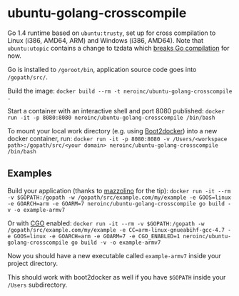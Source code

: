 ubuntu-golang-crosscompile
==========================
Go 1.4 runtime based on `ubuntu:trusty`, set up for cross compilation to Linux (i386, AMD64, ARM) and Windows (i386, AMD64).
Note that `ubuntu:utopic` contains a change to tzdata which [breaks Go compilation](https://code.google.com/p/go/issues/detail?id=8547) for now.

Go is installed to `/goroot/bin`, application source code goes into `/gopath/src/`.

Build the image:
`docker build --rm -t neroinc/ubuntu-golang-crosscompile .`

Start a container with an interactive shell and port 8080 published:
`docker run -it -p 8080:8080 neroinc/ubuntu-golang-crosscompile /bin/bash`

To mount your local work directory (e.g. using [Boot2docker](http://boot2docker.io/))
into a new docker container, run:
`docker run -it -p 8080:8080 -v /Users/<workspace path>:/gopath/src/<your domain> neroinc/ubuntu-golang-crosscompile /bin/bash`

Examples
--------
Build your application (thanks to [mazzolino](https://registry.hub.docker.com/u/mazzolino/) for the tip):
`docker run -it --rm -v $GOPATH:/gopath -w /gopath/src/example.com/my/example -e GOOS=linux -e GOARCH=arm -e GOARM=7 neroinc/ubuntu-golang-crosscompile go build -v -o example-armv7`

Or with [CGO](https://github.com/golang/go/wiki/cgo) enabled:
`docker run -it --rm -v $GOPATH:/gopath -w /gopath/src/example.com/my/example -e CC=arm-linux-gnueabihf-gcc-4.7 -e GOOS=linux -e GOARCH=arm -e GOARM=7 -e CGO_ENABLED=1 neroinc/ubuntu-golang-crosscompile go build -v -o example-armv7`

Now you should have a new executable called `example-armv7` inside your project directory.

This should work with boot2docker as well if you have `$GOPATH` inside your `/Users` subdirectory.

